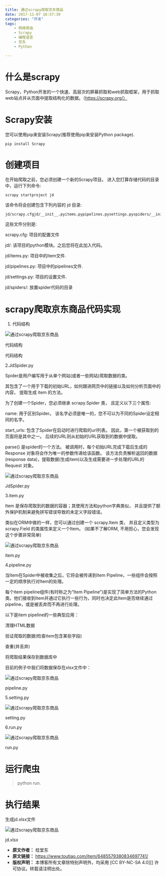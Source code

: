```yaml
---
title: 通过scrapy爬取京东商品
date: 2017-11-07 16:57:39
categories: "开发"
tags:
	- 网络爬虫
	- Scrapy
	- 编程语言
	- 京东
	- Python

---
```


# 什么是scrapy #

Scrapy，Python开发的一个快速、高层次的屏幕抓取和web抓取框架，用于抓取web站点并从页面中提取结构化的数据。（https://scrapy.org/）

# Scrapy安装 #

您可以使用pip来安装Scrapy(推荐使用pip来安装Python package).

    pip install Scrapy

# 创建项目    #

在开始爬取之前，您必须创建一个新的Scrapy项目。 进入您打算存储代码的目录中，运行下列命令:

    scrapy startproject jd

该命令将会创建包含下列内容的 jd 目录:

    jd/scrapy.cfgjd/__init__.pyitems.pypipelines.pysettings.pyspiders/__init__.py...

这些文件分别是:

scrapy.cfg: 项目的配置文件

jd/: 该项目的python模块。之后您将在此加入代码。

jd/items.py: 项目中的item文件.

jd/pipelines.py: 项目中的pipelines文件.

jd/settings.py: 项目的设置文件.

jd/spiders/: 放置spider代码的目录

# scrapy爬取京东商品代码实现 #

1. 代码结构

![通过scrapy爬取京东商品][scrapy]

代码结构

代码结构

2.JdSpider.py

Spider是用户编写用于从单个网站(或者一些网站)爬取数据的类。

其包含了一个用于下载的初始URL，如何跟进网页中的链接以及如何分析页面中的内容， 提取生成 item 的方法。

为了创建一个Spider，您必须继承 scrapy.Spider 类， 且定义以下三个属性:

name: 用于区别Spider。 该名字必须是唯一的，您不可以为不同的Spider设定相同的名字。

start\_urls: 包含了Spider在启动时进行爬取的url列表。 因此，第一个被获取到的页面将是其中之一。 后续的URL则从初始的URL获取到的数据中提取。

parse() 是spider的一个方法。 被调用时，每个初始URL完成下载后生成的 Response 对象将会作为唯一的参数传递给该函数。 该方法负责解析返回的数据(response data)，提取数据(生成item)以及生成需要进一步处理的URL的 Request 对象。

![通过scrapy爬取京东商品][scrapy 1]

JdSpider.py

3.item.py

Item 是保存爬取到的数据的容器；其使用方法和python字典类似， 并且提供了额外保护机制来避免拼写错误导致的未定义字段错误。

类似在ORM中做的一样，您可以通过创建一个 scrapy.Item 类， 并且定义类型为 scrapy.Field 的类属性来定义一个Item。 (如果不了解ORM, 不用担心，您会发现这个步骤非常简单)

![通过scrapy爬取京东商品][scrapy 2]

item.py

4.pipeline.py

当Item在Spider中被收集之后，它将会被传递到Item Pipeline，一些组件会按照一定的顺序执行对Item的处理。

每个item pipeline组件(有时称之为“Item Pipeline”)是实现了简单方法的Python类。他们接收到Item并通过它执行一些行为，同时也决定此Item是否继续通过pipeline，或是被丢弃而不再进行处理。

以下是item pipeline的一些典型应用：

清理HTML数据

验证爬取的数据(检查item包含某些字段)

查重(并丢弃)

将爬取结果保存到数据库中

目前的例子中我们将数据保存在xlsx文件中：  


![通过scrapy爬取京东商品][scrapy 3]

pipeline.py

5.setting.py

![通过scrapy爬取京东商品][scrapy 4]

setting.py

6.run.py

![通过scrapy爬取京东商品][scrapy 5]

run.py

# 运行爬虫    #

> python run.

# 执行结果    #

生成jd.xlsx文件  


![通过scrapy爬取京东商品][scrapy 6]

jd.xlsx


[scrapy]: static/resources/crawler/BVRZ-BIFR-IMJM.jpg
[scrapy 1]: static/resources/crawler/FQEF-IIBF-REMJ.jpg
[scrapy 2]: static/resources/crawler/R2UY-NVIR-FFJB.jpg
[scrapy 3]: static/resources/crawler/BBBE-NFYE-ZZJ3.jpg
[scrapy 4]: static/resources/crawler/VR32-IIIJ-JEA2.jpg
[scrapy 5]: static/resources/crawler/3IFR-ZFRF-QFAN.jpg
[scrapy 6]: static/resources/crawler/BM3Y-IVU6-B7N2.jpg
 *  **原文作者：** 桂堂东
 *  **原文链接：** https://www.toutiao.com/item/6485579380834697741/
 *  **版权声明：** 本博客所有文章除特别声明外，均采用 [CC BY-NC-SA 4.0][] 许可协议。转载请注明出处。

